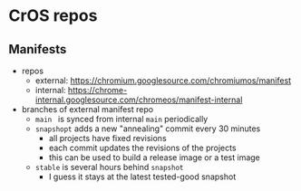 CrOS repos
=========

## Manifests

- repos
  - external: <https://chromium.googlesource.com/chromiumos/manifest>
  - internal: <https://chrome-internal.googlesource.com/chromeos/manifest-internal>
- branches of external manifest repo
  - `main ` is synced from internal `main` periodically
  - `snapshopt` adds a new "annealing" commit every 30 minutes
    - all projects have fixed revisions
    - each commit updates the revisions of the projects
    - this can be used to build a release image or a test image
  - `stable` is several hours behind `snapshot`
    - I guess it stays at the latest tested-good snapshot
